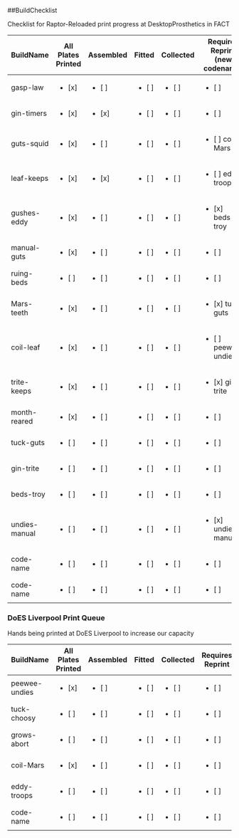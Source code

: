 ##BuildChecklist

Checklist for Raptor-Reloaded print progress at DesktopProsthetics in FACT

BuildName | All Plates Printed | Assembled | Fitted | Collected | Requires Reprint (new codename)
------------ | ------------- |------------ | ------------- | ------------ | -------------  
gasp-law | <ul><li>[x] </li>| <ul><li>[ ] </li>| <ul><li>[ ] </li>| <ul><li>[ ] </li>| <ul><li>[ ] </li>
gin-timers | <ul><li>[x] </li>| <ul><li>[x] </li>| <ul><li>[ ] </li>| <ul><li>[ ] </li>| <ul><li>[ ] </li>
guts-squid | <ul><li>[x] </li>| <ul><li>[ ] </li>| <ul><li>[ ] </li>| <ul><li>[ ] </li>| <ul><li>[ ] coil-Mars</li>
leaf-keeps | <ul><li>[x] </li>| <ul><li>[x] </li>| <ul><li>[ ] </li>| <ul><li>[ ] </li>| <ul><li>[ ] eddy-troops</li>
gushes-eddy | <ul><li>[x] </li>| <ul><li>[ ] </li>| <ul><li>[ ] </li>| <ul><li>[ ] </li>| <ul><li>[x] beds-troy</li>
manual-guts | <ul><li>[x] </li>| <ul><li>[ ] </li>| <ul><li>[ ] </li>| <ul><li>[ ] </li>| <ul><li>[ ] </li>
ruing-beds | <ul><li>[ ] </li>| <ul><li>[ ] </li>| <ul><li>[ ] </li>| <ul><li>[ ] </li>| <ul><li>[ ] </li>
Mars-teeth | <ul><li>[x] </li>| <ul><li>[ ] </li>| <ul><li>[ ] </li>| <ul><li>[ ] </li>| <ul><li>[x] tuck-guts</li>
coil-leaf | <ul><li>[x] </li>| <ul><li>[ ] </li>| <ul><li>[ ] </li>| <ul><li>[ ] </li>| <ul><li>[ ] peewee-undies</li>
trite-keeps | <ul><li>[x] </li>| <ul><li>[ ] </li>| <ul><li>[ ] </li>| <ul><li>[ ] </li>| <ul><li>[x] gin-trite</li>
month-reared | <ul><li>[x] </li>| <ul><li>[ ] </li>| <ul><li>[ ] </li>| <ul><li>[ ] </li>| <ul><li>[ ] </li>
tuck-guts | <ul><li>[ ] </li>| <ul><li>[ ] </li>| <ul><li>[ ] </li>| <ul><li>[ ] </li>| <ul><li>[ ] </li>
gin-trite | <ul><li>[ ] </li>| <ul><li>[ ] </li>| <ul><li>[ ] </li>| <ul><li>[ ] </li>| <ul><li>[ ] </li>
beds-troy | <ul><li>[ ] </li>| <ul><li>[ ] </li>| <ul><li>[ ] </li>| <ul><li>[ ] </li>| <ul><li>[ ] </li>
undies-manual | <ul><li>[ ] </li>| <ul><li>[ ] </li>| <ul><li>[ ] </li>| <ul><li>[ ] </li>| <ul><li>[x] undies-manual </li>
code-name | <ul><li>[ ] </li>| <ul><li>[ ] </li>| <ul><li>[ ] </li>| <ul><li>[ ] </li>| <ul><li>[ ] </li>
code-name | <ul><li>[ ] </li>| <ul><li>[ ] </li>| <ul><li>[ ] </li>| <ul><li>[ ] </li>| <ul><li>[ ] </li>

### DoES Liverpool Print Queue

Hands being printed at DoES Liverpool to increase our capacity

BuildName | All Plates Printed | Assembled | Fitted | Collected | Requires Reprint 
------------ | ------------- |------------ | ------------- | ------------ | ------------- 
peewee-undies | <ul><li>[x] </li>| <ul><li>[ ] </li>| <ul><li>[ ] </li>| <ul><li>[ ] </li>| <ul><li>[ ] </li>
tuck-choosy | <ul><li>[ ] </li>| <ul><li>[ ] </li>| <ul><li>[ ] </li>| <ul><li>[ ] </li>| <ul><li>[ ] </li>
grows-abort | <ul><li>[ ] </li>| <ul><li>[ ] </li>| <ul><li>[ ] </li>| <ul><li>[ ] </li>| <ul><li>[ ] </li>
coil-Mars | <ul><li>[x] </li>| <ul><li>[ ] </li>| <ul><li>[ ] </li>| <ul><li>[ ] </li>| <ul><li>[ ] </li>
eddy-troops | <ul><li>[ ] </li>| <ul><li>[ ] </li>| <ul><li>[ ] </li>| <ul><li>[ ] </li>| <ul><li>[ ] </li>
code-name | <ul><li>[ ] </li>| <ul><li>[ ] </li>| <ul><li>[ ] </li>| <ul><li>[ ] </li>| <ul><li>[ ] </li>

